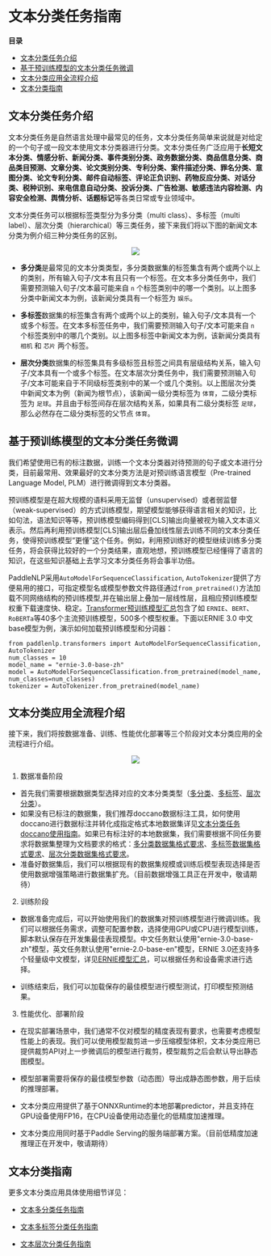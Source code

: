 # 文本分类任务指南

**目录**
   * [文本分类任务介绍](#文本分类任务介绍)
   * [基于预训练模型的文本分类任务微调](#基于预训练模型的文本分类任务微调)
   * [文本分类应用全流程介绍](#文本分类应用全流程介绍)
   * [文本分类指南](#文本分类指南)

## 文本分类任务介绍

文本分类任务是自然语言处理中最常见的任务，文本分类任务简单来说就是对给定的一个句子或一段文本使用文本分类器进行分类。文本分类任务广泛应用于**长短文本分类、情感分析、新闻分类、事件类别分类、政务数据分类、商品信息分类、商品类目预测、文章分类、论文类别分类、专利分类、案件描述分类、罪名分类、意图分类、论文专利分类、邮件自动标签、评论正负识别、药物反应分类、对话分类、税种识别、来电信息自动分类、投诉分类、广告检测、敏感违法内容检测、内容安全检测、舆情分析、话题标记**等各类日常或专业领域中。

文本分类任务可以根据标签类型分为多分类（multi class）、多标签（multi label）、层次分类（hierarchical）等三类任务，接下来我们将以下图的新闻文本分类为例介绍三种分类任务的区别。

<div align="center">
    <img src=https://user-images.githubusercontent.com/63761690/177503276-2095a4f3-0e86-4a72-85a7-c72165bf94e1.jpg />
</div>

- **多分类**是最常见的文本分类类型，多分类数据集的标签集含有两个或两个以上的类别，所有输入句子/文本有且只有一个标签。在文本多分类任务中，我们需要预测输入句子/文本最可能来自 `n` 个标签类别中的哪一个类别。以上图多分类中新闻文本为例，该新闻分类具有一个标签为 `娱乐`。

- **多标签**数据集的标签集含有两个或两个以上的类别，输入句子/文本具有一个或多个标签。在文本多标签任务中，我们需要预测输入句子/文本可能来自 `n` 个标签类别中的哪几个类别。以上图多标签中新闻文本为例，该新闻分类具有 `相机` 和 `芯片` 两个标签。

- **层次分类**数据集的标签集具有多级标签且标签之间具有层级结构关系，输入句子/文本具有一个或多个标签。在文本层次分类任务中，我们需要预测输入句子/文本可能来自于不同级标签类别中的某一个或几个类别。以上图层次分类中新闻文本为例（新闻为根节点），该新闻一级分类标签为 `体育`，二级分类标签为 `足球`。并且由于标签间存在层次结构关系，如果具有二级分类标签 `足球`，那么必然存在二级分类标签的父节点 `体育`。

## 基于预训练模型的文本分类任务微调
我们希望使用已有的标注数据，训练一个文本分类器对待预测的句子或文本进行分类，目前最常用、效果最好的文本分类方法是对预训练语言模型（Pre-trained Language Model, PLM）进行微调得到文本分类器。

预训练模型是在超大规模的语料采用无监督（unsupervised）或者弱监督（weak-supervised）的方式训练模型，期望模型能够获得语言相关的知识，比如句法，语法知识等等，预训练模型编码得到[CLS]输出向量被视为输入文本语义表示。然后再利用预训练模型[CLS]输出层后叠加线性层去训练不同的文本分类任务，使得预训练模型”更懂”这个任务。例如，利用预训练好的模型继续训练多分类任务，将会获得比较好的一个分类结果，直观地想，预训练模型已经懂得了语言的知识，在这些知识基础上去学习文本分类任务将会事半功倍。

PaddleNLP采用`AutoModelForSequenceClassification`, `AutoTokenizer`提供了方便易用的接口，可指定模型名或模型参数文件路径通过`from_pretrained()`方法加载不同网络结构的预训练模型,并在输出层上叠加一层线性层，且相应预训练模型权重下载速度快、稳定。[Transformer预训练模型汇总](https://paddlenlp.readthedocs.io/zh/latest/model_zoo/index.html#transformer)包含了如 `ERNIE`、`BERT`、`RoBERTa`等40多个主流预训练模型，500多个模型权重。下面以ERNIE 3.0 中文base模型为例，演示如何加载预训练模型和分词器：

```shell
from paddlenlp.transformers import AutoModelForSequenceClassification, AutoTokenizer
num_classes = 10
model_name = "ernie-3.0-base-zh"
model = AutoModelForSequenceClassification.from_pretrained(model_name, num_classes=num_classes)
tokenizer = AutoTokenizer.from_pretrained(model_name)
```


## 文本分类应用全流程介绍

接下来，我们将按数据准备、训练、性能优化部署等三个阶段对文本分类应用的全流程进行介绍。

<div align="center">
    <img src=https://user-images.githubusercontent.com/63761690/177523359-5976b906-f3eb-4fda-8660-a166ba73fc91.jpg />
</div>

1. 数据准备阶段

- 首先我们需要根据数据类型选择对应的文本分类类型（[多分类](https://github.com/PaddlePaddle/PaddleNLP/tree/develop/applications/text_classification/multi_class)、[多标签](https://github.com/PaddlePaddle/PaddleNLP/tree/develop/applications/text_classification/multi_label)、[层次分类](https://github.com/PaddlePaddle/PaddleNLP/tree/develop/applications/text_classification/hierarchical)）。
- 如果没有已标注的数据集，我们推荐doccano数据标注工具，如何使用doccano进行数据标注并转化成指定格式本地数据集详见[文本分类任务doccano使用指南](https://github.com/PaddlePaddle/PaddleNLP/blob/develop/applications/text_classification/doccano.md)。如果已有标注好的本地数据集，我们需要根据不同任务要求将数据集整理为文档要求的格式：[多分类数据集格式要求](https://github.com/PaddlePaddle/PaddleNLP/tree/develop/applications/text_classification/multi_class#%E4%BB%8E%E6%9C%AC%E5%9C%B0%E6%96%87%E4%BB%B6%E5%88%9B%E5%BB%BA%E6%95%B0%E6%8D%AE%E9%9B%86)、[多标签数据集格式要求](https://github.com/PaddlePaddle/PaddleNLP/tree/develop/applications/text_classification/multi_label#%E4%BB%8E%E6%9C%AC%E5%9C%B0%E6%96%87%E4%BB%B6%E5%88%9B%E5%BB%BA%E6%95%B0%E6%8D%AE%E9%9B%86)、[层次分类数据集格式要求](https://github.com/PaddlePaddle/PaddleNLP/tree/develop/applications/text_classification/hierarchical#%E4%BB%A5%E5%86%85%E7%BD%AE%E6%95%B0%E6%8D%AE%E9%9B%86%E6%A0%BC%E5%BC%8F%E8%AF%BB%E5%8F%96%E6%9C%AC%E5%9C%B0%E6%95%B0%E6%8D%AE%E9%9B%86)。
- 准备好数据集后，我们可以根据现有的数据集规模或训练后模型表现选择是否使用数据增强策略进行数据集扩充。（目前数据增强工具正在开发中，敬请期待）

2. 训练阶段

- 数据准备完成后，可以开始使用我们的数据集对预训练模型进行微调训练。我们可以根据任务需求，调整可配置参数，选择使用GPU或CPU进行模型训练，脚本默认保存在开发集最佳表现模型。中文任务默认使用"ernie-3.0-base-zh"模型，英文任务默认使用"ernie-2.0-base-en"模型，ERNIE 3.0还支持多个轻量级中文模型，详见[ERNIE模型汇总](https://paddlenlp.readthedocs.io/zh/latest/model_zoo/transformers/ERNIE/contents.html)，可以根据任务和设备需求进行选择。

- 训练结束后，我们可以加载保存的最佳模型进行模型测试，打印模型预测结果。

3. 性能优化、部署阶段

- 在现实部署场景中，我们通常不仅对模型的精度表现有要求，也需要考虑模型性能上的表现。我们可以使用模型裁剪进一步压缩模型体积，文本分类应用已提供裁剪API对上一步微调后的模型进行裁剪，模型裁剪之后会默认导出静态图模型。

- 模型部署需要将保存的最佳模型参数（动态图）导出成静态图参数，用于后续的推理部署。

- 文本分类应用提供了基于ONNXRuntime的本地部署predictor，并且支持在GPU设备使用FP16，在CPU设备使用动态量化的低精度加速推理。

- 文本分类应用同时基于Paddle Serving的服务端部署方案。（目前低精度加速推理正在开发中，敬请期待）

## 文本分类指南

更多文本分类应用具体使用细节详见：

- [文本多分类任务指南](https://github.com/PaddlePaddle/PaddleNLP/tree/develop/applications/text_classification/multi_class#%E6%96%87%E6%9C%AC%E5%A4%9A%E5%88%86%E7%B1%BB%E4%BB%BB%E5%8A%A1%E6%8C%87%E5%8D%97)

- [文本多标签分类任务指南](https://github.com/PaddlePaddle/PaddleNLP/tree/develop/applications/text_classification/multi_label#%E5%A4%9A%E6%A0%87%E7%AD%BE%E5%88%86%E7%B1%BB%E4%BB%BB%E5%8A%A1)

- [文本层次分类任务指南](https://github.com/PaddlePaddle/PaddleNLP/tree/develop/applications/text_classification/hierarchical#%E5%A4%9A%E6%A0%87%E7%AD%BE%E5%B1%82%E6%AC%A1%E5%88%86%E7%B1%BB%E4%BB%BB%E5%8A%A1)
